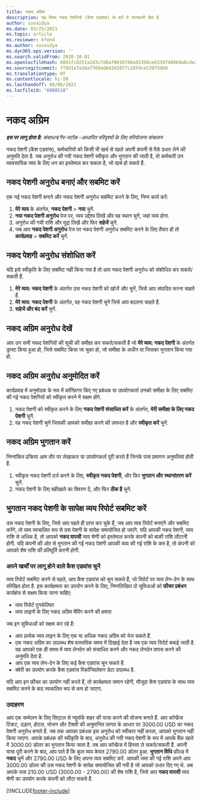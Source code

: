 ```yaml
---
title: नकद अग्रिम
description: यह विषय नकद पेशगियों (कैश एडवांस) के बारे में जानकारी देता है.
author: suvaidya
ms.date: 03/25/2021
ms.topic: article
ms.reviewer: kfend
ms.author: suvaidya
ms.dyn365.ops.version: ''
ms.search.validFrom: 2020-10-01
ms.openlocfilehash: 6881fc8251a2d3c7d6af0016780a92358ce63397d09b9a0cde201126cd2912cc
ms.sourcegitcommit: 7f8d1e7a16af769adb43d1877c28fdce53975db8
ms.translationtype: HT
ms.contentlocale: hi-IN
ms.lasthandoff: 08/06/2021
ms.locfileid: "6988518"
---
```

# <a name="cash-advance"></a>नकद अग्रिम

_**इस पर लागू होता है:** संसाधन/गैर-स्टॉक -आधारित परिदृश्यों के लिए परियोजना संचालन_

नकद पेशगी (कैश एडवांस), कर्मचारियों को किसी भी खर्च से पहले अपनी कंपनी से पैसे उधार लेने की अनुमति देता है. जब अनुरोध की गयी नकद पेशगी स्वीकृत और भुगतान की जाती है, तो कर्मचारी उन व्यावसायिक व्यय के लिए धन का इस्तेमाल कर सकता है, जो खर्च हो सकते हैं. 

## <a name="create-and-submit-a-cash-advance-request"></a>नकद पेशगी अनुरोध बनाएं और सबमिट करें
एक नई नकद पेशगी बनाने और नकद पेशगी अनुरोध सबमिट करने के लिए, निम्न कार्य करें: 

1. **मेरे व्यय** के अंतर्गत, **नकद पेशगी** > **नया** चुनें. 
2. **नया नकद पेशगी अनुरोध** पेज पर, व्यय उद्देश्य लिखें और वह स्थान चुनें, जहां व्यय होगा.
3. अनुरोध की गयी राशि और मुद्रा लिखें और फिर **सहेजें** चुनें. 
4. जब आप **नकद पेशगी अनुरोध** पेज पर नकद पेशगी अनुरोध सबमिट करने के लिए तैयार हों तो **कार्यप्रवाह** > **सबमिट करें** चुनें.

## <a name="modify-a-cash-advance-request"></a>नकद पेशगी अनुरोध संशोधित करें

यदि इसे स्वीकृति के लिए सबमिट नहीं किया गया है तो आप नकद पेशगी अनुरोध को संशोधित कर सकते/सकती हैं.

1. **मेरे व्यय: नकद पेशगी** के अंतर्गत उस नकद पेशगी को खोजें और चुनें, जिसे आप संपादित करना चाहते हैं.
2. **मेरे व्यय: नकद पेशगी** के अंतर्गत, वह नकद पेशगी चुनें जिसे आप बदलना चाहते हैं. 
3. **सहेजें और बंद करें** चुनें.


## <a name="view-cash-advance-requests"></a>नकद अग्रिम अनुरोध देखें
आप उन सभी नकद पेशगियों की सूची की समीक्षा कर सकते/सकती हैं जो **मेरे व्यय: नकद पेशगी** के अंतर्गत ड्राफ्ट किया हुआ हो, जिसे सबमिट किया जा चुका हो, जो समीक्षा के अधीन या जिसका भुगतान किया गया हो. 

## <a name="approve-cash-advance-requests"></a>नकद अग्रिम अनुरोध अनुमोदित करें

कार्यप्रवाह में अनुमोदक के रूप में कॉन्फ़िगर किए गए प्रबंधक या उपयोगकर्ता उनको समीक्षा के लिए सबमिट की गई नकद पेशगियों को स्वीकृत करने में सक्षम होंगे. 

1. नकद पेशगी को स्वीकृत करने के लिए **नकद पेशगी संसाधित करें** के अंतर्गत, **मेरी समीक्षा के लिए नकद पेशगी** चुनें.
2. वह नकद पेशगी चुनें जिसकी आपको समीक्षा करने की ज़रूरत है और **स्वीकृत करें** चुनें.  

## <a name="pay-cash-advances"></a>नकद अग्रिम भुगतान करें 
निम्नांकित प्रक्रिया आम तौर पर लेखाकार या उपयोगकर्ता पूरी करते हैं जिनके पास प्रमाणन अनुमतियां होती हैं.

1. स्वीकृत नकद पेशगी दर्ज करने के लिए, **स्वीकृत नकद पेशगी**, और फिर **भुगतान और स्थानांतरण करें** चुनें.  
2. नकद पेशगी के लिए बहीखाते का विवरण दें, और फिर **ठीक है** चुनें. 

## <a name="submit-an-expense-report-against-a-paid-cash-advance"></a>भुगतान नकद पेशगी के सापेक्ष व्यय रिपोर्ट सबमिट करें 

उस नकद पेशगी के लिए, जिसे आप पहले ही प्राप्त कर चुके हैं, जब आप व्यय रिपोर्ट बनाएंगे और सबमिट करेंगे, तो व्यय स्वचालित रूप से उस पेशगी के सापेक्ष समायोजित हो जाएंगे. यदि आपकी नकद पेशगी, व्यय राशि से अधिक है, तो आपको **नकद वापसी** व्यय श्रेणी को इस्तेमाल करके कंपनी को बाकी राशि लौटानी होगी. यदि कंपनी की ओर से भुगतान की गई नकद पेशगी आपकी व्यय की गई राशि के कम है, तो कंपनी को आपको शेष राशि की प्रतिपूर्ति करनी होगी. 

### <a name="select-cash-advances-that-apply-to-your-expenses"></a>अपने खर्चों पर लागू होने वाले कैश एडवांस चुनें
व्यय रिपोर्ट सबमिट करने से पहले, आप कैश एडवांस को चुन सकते हैं, जो रिपोर्ट पर व्यय लेन-देन के साथ संरेखित होता है. इस कार्यक्षमता का उपयोग करने के लिए, निम्नलिखित दो सुविधाओं को **फीचर प्रबंधन** कार्यक्षेत्र से सक्षम किया जाना चाहिए:

  - व्यय रिपोर्ट पुनर्कल्पित
  - व्यय लाइनों के लिए नकद अग्रिम मैपिंग करने की क्षमता
 
 जब इन सुविधाओं को सक्षम कर रहे हैं:
 
  - आप प्रत्येक व्यय लाइन के लिए एक या अधिक नकद अग्रिम को भेज सकते हैं.
  - एक नकद अग्रिम का उपलब्ध शेष वास्तविक समय में दिखाई देता है जब एक व्यय रिपोर्ट बचाई जाती है. यह आपको एक ही समय में व्यय लेनदेन को संसाधित करने और नकद लेनदेन वापस करने की अनुमति देता है.
  - आप एक व्यय लेन-देन के लिए कई कैश एडवांस चुन सकते हैं.
  - क्वेरी का उपयोग करके कैश एडवांस रिकॉन्सिलेशन डेटा उपलब्ध है. 
 
यदि आप इन फ़ीचर का उपयोग नहीं करते हैं, तो कार्यक्षमता समान रहेगी, मौजूदा कैश एडवांस के साथ व्यय सबमिट करने के बाद स्वचालित रूप से कम हो जाएगा.

### <a name="example"></a>उदाहरण 
आप एक सम्मेलन के लिए सिएटल से न्यूयॉर्क शहर की यात्रा करने की योजना बनाते हैं. आप कॉन्फ्रेंस टिकट, उड़ान, होटल, भोजन और टैक्सी की अनुमानित लागत के आधार पर 3000.00 USD का नकद पेशगी अनुरोध बनाते हैं. जब तक आपका प्रबंधक इस अनुरोध को स्वीकार नहीं करता, आपको भुगतान नहीं किया जाएगा. आपके प्रबंधक की स्वीकृति के बाद, अनुरोध की गयी नकद पेशगी के रूप में आपके बैंक खाते में 3000.00 डॉलर का भुगतान किया जाता है. तब आप कॉन्फ्रेंस में हिस्सा ले सकते/सकती हैं. अपनी यात्रा पूरी करने के बाद, आप पाते हैं कि कुल व्यय केवल 2790.00 डॉलर हुआ. **भुगतान विधि** फ़ील्ड में **नकद** चुनें और 2790.00 USD के लिए अपना व्यय सबमिट करें. आपकी जमा की गई राशि अपने आप 3000.00 डॉलर की उस नकद पेशगी के सापेक्ष समायोजित की गयी है जो आपको उधार दिए गए थे. अब आपके पास 210.00 USD (3000.00 - 2790.00) की शेष राशि है, जिसे आप **नकद वापसी** व्यय श्रेणी का उपयोग करके कंपनी को लौटा सकते हैं.



[!INCLUDE[footer-include](../includes/footer-banner.md)]
